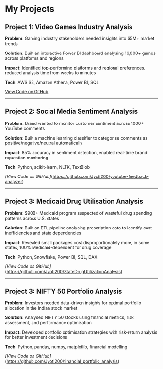 # My Projects

## Project 1: Video Games Industry Analysis
**Problem**: Gaming industry stakeholders needed insights into $5M+ market trends

**Solution**: Built an interactive Power BI dashboard analysing 16,000+ games across platforms and regions

**Impact**: Identified top-performing platforms and regional preferences, reduced analysis time from weeks to minutes

**Tech**: AWS S3, Amazon Athena, Power BI, SQL

[View Code on GitHub](https://github.com/Jyoti200/AWS_s3_VideoGamesPowerBI)

---

## Project 2: Social Media Sentiment Analysis
**Problem:** Brand wanted to monitor customer sentiment across 1000+ YouTube comments

**Solution**: Built a machine learning classifier to categorise comments as positive/negative/neutral automatically

**Impact**: 85% accuracy in sentiment detection, enabled real-time brand reputation monitoring

**Tech**: Python, scikit-learn, NLTK, TextBlob

*[View Code on GitHub]*(https://github.com/Jyoti200/youtube-feedback-analyzer)

---
## Project 3: Medicaid Drug Utilisation Analysis
**Problem**: $90B+ Medicaid program suspected of wasteful drug spending patterns across U.S. states

**Solution**: Built an ETL pipeline analysing prescription data to identify cost inefficiencies and state dependencies

**Impact**: Revealed small packages cost disproportionately more, in some states, 100% Medicaid-dependent for drug coverage

**Tech**: Python, Snowflake, Power BI, SQL, DAX

*[View Code on GitHub]*(https://github.com/Jyoti200/StateDrugUtilizationAnalysis)

---
## Project 3: NIFTY 50 Portfolio Analysis
**Problem**: Investors needed data-driven insights for optimal portfolio allocation in the Indian stock market

**Solution:** Analysed NIFTY 50 stocks using financial metrics, risk assessment, and performance optimisation

**Impact:** Developed portfolio optimisation strategies with risk-return analysis for better investment decisions

**Tech:** Python, pandas, numpy, matplotlib, financial modelling

*[View Code on GitHub]*(https://github.com/Jyoti200/financial_portfolio_analysis)


